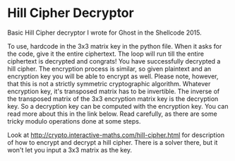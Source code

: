 # Hill Cipher Decryptor 

Basic Hill Cipher decryptor I wrote for Ghost in the Shellcode 2015.

To use, hardcode in the 3x3 matrix key in the python file. When it asks for the code, give it the entire ciphertext. The loop will run till the entire ciphertext is decrypted and congrats! You have successfully decrypted a hill cipher. The encryption process is similar, so given plaintext and an encryption key you will be able to encrypt as well. Please note, however, that this is not a strictly symmetric cryptographic algorithm. Whatever encryption key, it's transposed matrix has to be invertible. The inverse of the transposed matrix of the 3x3 encryption matrix key is the decryption key. So a decryption key can be computed with the encryption key. You can read more about this in the link below. Read carefully, as there are some tricky modulo operations done at some steps.

Look at http://crypto.interactive-maths.com/hill-cipher.html for description of how to encrypt and decrypt a hill cipher. There is a solver there, but it won't let you input a 3x3 matrix as the key.
